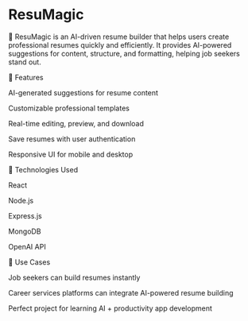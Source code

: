 # ResuMagic
📄 ResuMagic is an AI-driven resume builder that helps users create professional resumes quickly and efficiently. It provides AI-powered suggestions for content, structure, and formatting, helping job seekers stand out.

🔹 Features

AI-generated suggestions for resume content

Customizable professional templates

Real-time editing, preview, and download

Save resumes with user authentication

Responsive UI for mobile and desktop

🔹 Technologies Used

React

Node.js

Express.js

MongoDB

OpenAI API

🔹 Use Cases

Job seekers can build resumes instantly

Career services platforms can integrate AI-powered resume building

Perfect project for learning AI + productivity app development
